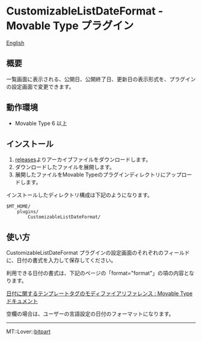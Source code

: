 CustomizableListDateFormat - Movable Type プラグイン
=================

[English](README.md)

## 概要

一覧画面に表示される、公開日、公開終了日、更新日の表示形式を、プラグインの設定画面で変更できます。

## 動作環境

* Movable Type 6 以上

## インストール

1. [releases](https://github.com/bit-part/mt-plugin-CustomizableListDateFormat/releases)よりアーカイブファイルをダウンロードします。
1. ダウンロードしたファイルを展開します。
1. 展開したファイルをMovable Typeのプラグインディレクトリにアップロードします。

インストールしたディレクトリ構成は下記のようになります。

    $MT_HOME/
        plugins/
            CustomizableListDateFormat/

## 使い方

CustomizableListDateFormat プラグインの設定画面のそれぞれのフィールドに、日付の書式を入力して保存してください。

利用できる日付の書式は、下記のページの「format="format"」の項の内容となります。

[日付に関するテンプレートタグのモディファイアリファレンス : Movable Type ドキュメント](https://www.movabletype.jp/documentation/appendices/date-formats.html)

空欄の場合は、ユーザーの言語設定の日付のフォーマットになります。

---

MT::Lover::[bitpart](http://bit-part.net/)
